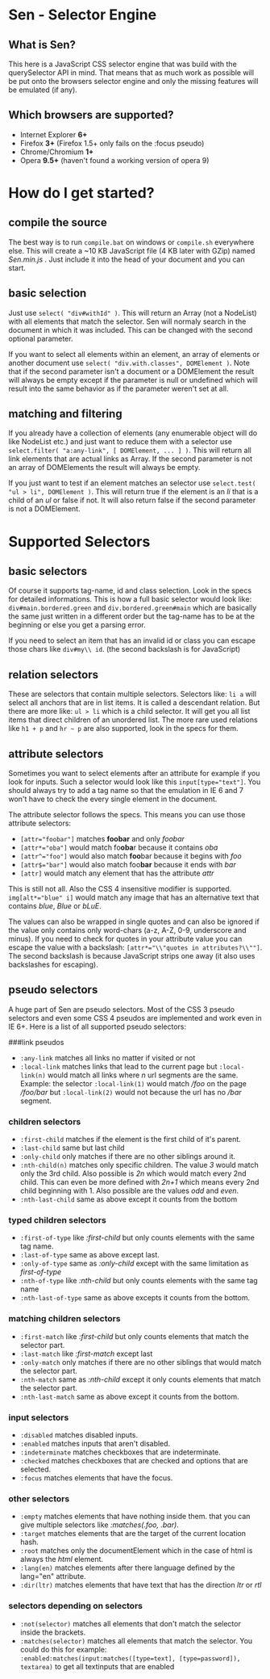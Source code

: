 # Sen - Selector Engine
## What is Sen?
This here is a JavaScript CSS selector engine that was build with the querySelector API in mind. That means that as much work as possible will be put onto the browsers selector engine and only the missing features will be emulated (if any).

## Which browsers are supported?
- Internet Explorer **6+**
- Firefox **3+** (Firefox 1.5+ only fails on the :focus pseudo)
- Chrome/Chromium **1+**
- Opera **9.5+** (haven't found a working version of opera 9)

# How do I get started?
## compile the source
The best way is to run `compile.bat` on windows or `compile.sh` everywhere else. This will create a ~10 KB JavaScript file (4 KB later with GZip) named *Sen.min.js* . Just include it into the head of your document and you can start.

## basic selection
Just use `select( "div#withId" )`. This will return an Array (not a NodeList) with all elements that match the selector. Sen will normaly search in the document in which it was included. This can be changed with the second optional parameter.

If you want to select all elements within an element, an array of elements or another document use `select( "div.with.classes", DOMElement )`. Note that if the second parameter isn't a document or a DOMElement the result will always be empty except if the parameter is null or undefined which will result into the same behavior as if the parameter weren't set at all.

## matching and filtering
If you already have a collection of elements (any enumerable object will do like NodeList etc.) and just want to reduce them with a selector use `select.filter( "a:any-link", [ DOMElement, ... ] )`. This will return all link elements that are actual links as Array. If the second parameter is not an array of DOMElements the result will always be empty.

If you just want to test if an element matches an selector use `select.test( "ul > li", DOMElement )`. This will return true if the element is an *li* that is a child of an *ul* or false if not. It will also return false if the second parameter is not a DOMElement.

# Supported Selectors
## basic selectors
Of course it supports tag-name, id and class selection. Look in the specs for detailed informations. This is how a full basic selector would look like: `div#main.bordered.green` and `div.bordered.green#main` which are basically the same just written in a different order but the tag-name has to be at the beginning or else you get a parsing error.

If you need to select an item that has an invalid id or class you can escape those chars like `div#my\\ id`. (the second backslash is for JavaScript)

## relation selectors
These are selectors that contain multiple selectors. Selectors like: `li a` will select all anchors that are in list items. It is called a descendant relation. But there are more like: `ul > li` which is a child selector. It will get you all list items that direct children of an unordered list. The more rare used relations like `h1 + p` and `hr ~ p` are also supported, look in the specs for them.

## attribute selectors
Sometimes you want to select elements after an attribute for example if you look for inputs. Such a selector would look like this `input[type="text"]`. You should always try to add a tag name so that the emulation in IE 6 and 7 won't have to check the every single element in the document.

The attribute selector follows the specs. This means you can use those attribute selectors:

- `[attr="foobar"]` matches **foobar** and only *foobar*
- `[attr*="oba"]` would match fo**oba**r because it contains *oba*
- `[attr^="foo"]` would also match **foo**bar because it begins with *foo*
- `[attr$="bar"]` would also match foo**bar** because it ends with *bar*
- `[attr]` would match any element that has the attribute *attr*

This is still not all. Also the CSS 4 insensitive modifier is supported. `img[alt*="blue" i]` would match any image that has an alternative text that contains *blue*, *Blue* or *bLuE*.

The values can also be wrapped in single quotes and can also be ignored if the value only contains only word-chars (a-z, A-Z, 0-9, underscore and minus). If you need to check for quotes in your attribute value you can escape the value with a backslash: `[attr*="\\"quotes in attributes?\\""]`. The second backslash is because JavaScript strips one away (it also uses backslashes for escaping).

## pseudo selectors
A huge part of Sen are pseudo selectors. Most of the CSS 3 pseudo selectors and even some CSS 4 pseudos are implemented and work even in IE 6+. Here is a list of all supported pseudo selectors:

###link pseudos
- `:any-link` matches all links no matter if visited or not
- `:local-link` matches links that lead to the current page but `:local-link(n)` would match all links where *n* url segments are the same. Example: the selector `:local-link(1)` would match */foo* on the page */foo/bar* but `:local-link(2)` would not because the url has no */bar* segment.

### children selectors
- `:first-child` matches if the element is the first child of it's parent.
- `:last-child` same but last child
- `:only-child` only matches if there are no other siblings around it.
- `:nth-child(n)` matches only specific children. The value *3* would match only the 3rd child. Also possible is *2n* which would match every 2nd child. This can even be more defined with *2n+1* which means every 2nd child beginning with 1. Also possible are the values *odd* and *even*.
- `:nth-last-child` same as above except it counts from the bottom

### typed children selectors
- `:first-of-type` like *:first-child* but only counts elements with the same tag name.
- `:last-of-type` same as above except last.
- `:only-of-type` same as *:only-child* except with the same limitation as *first-of-type*
- `:nth-of-type` like *:nth-child* but only counts elements with the same tag name
- `:nth-last-of-type` same as above excepts it counts from the bottom.

### matching children selectors
- `:first-match` like *:first-child* but only counts elements that match the selector part.
- `:last-match` like *:first-match* except last
- `:only-match` only matches if there are no other siblings that would match the selector part.
- `:nth-match` same as *:nth-child* except it only counts elements that match the selector part.
- `:nth-last-match` same as above except it counts from the bottom.

### input selectors
- `:disabled` matches disabled inputs.
- `:enabled` matches inputs that aren't disabled.
- `:indeterminate` matches checkboxes that are indeterminate.
- `:checked` matches checkboxes that are checked and options that are selected.
- `:focus` matches elements that have the focus.

### other selectors
- `:empty` matches elements that have nothing inside them. that you can give multiple selectors like *:matches(.foo, .bar)*.
- `:target` matches elements that are the target of the current location hash.
- `:root` matches only the documentElement which in the case of html is always the *html* element.
- `:lang(en)` matches elements after there language defined by the lang="en" attribute.
- `:dir(ltr)` matches elements that have text that has the direction *ltr* or *rtl*

### selectors depending on selectors
- `:not(selector)` matches all elements that don't match the selector inside the brackets.
- `:matches(selector)` matches all elements that match the selector. You could do this for example: `:enabled:matches(input:matches([type=text], [type=password]), textarea)` to get all textinputs that are enabled
